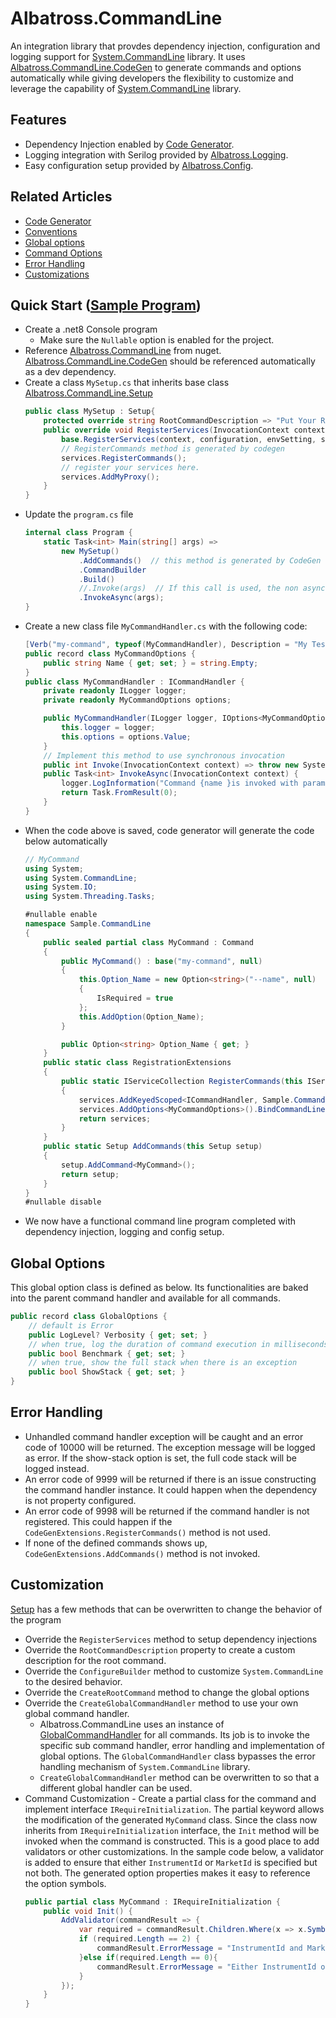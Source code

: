 # Albatross.CommandLine
An integration library that provdes dependency injection, configuration and logging support for [System.CommandLine](https://learn.microsoft.com/en-us/dotnet/standard/commandline/) library.  It uses [Albatross.CommandLine.CodeGen](../Albatross.CommandLine.CodeGen/) to generate commands and options automatically while giving developers the flexibility to customize and leverage the capability of [System.CommandLine](https://learn.microsoft.com/en-us/dotnet/standard/commandline/) library.

## Features
* Dependency Injection enabled by [Code Generator](../Albatross.CommandLine.CodeGen/).
* Logging integration with Serilog provided by [Albatross.Logging](../../logging/Albatross.Logging/).
* Easy configuration setup provided by [Albatross.Config](../../config/Albatross.Config/).

## Related Articles
* [Code Generator](../Albatross.CommandLine.CodeGen/README.md)
* [Conventions](../docs/conventions.md)
* [Global options](#global-options)
* [Command Options](../docs/command-options.md)
* [Error Handling](#error-handling)
* [Customizations](#customization)

## Quick Start ([Sample Program](../Sample.CommandLine/))
* Create a .net8 Console program
	* Make sure the `Nullable` option is enabled for the project.
* Reference [Albatross.CommandLine](https://www.nuget.org/packages/Albatross.CommandLine) from nuget.  [Albatross.CommandLine.CodeGen](https://www.nuget.org/packages/Albatross.CommandLine.CodeGen/) should be referenced automatically as a dev dependency.
* Create a class `MySetup.cs` that inherits base class [Albatross.CommandLine.Setup](./Setup.cs)
	```csharp
	public class MySetup : Setup{
		protected override string RootCommandDescription => "Put Your Root Command Description Here";
		public override void RegisterServices(InvocationContext context, IConfiguration configuration, EnvironmentSetting envSetting, IServiceCollection services) {
			base.RegisterServices(context, configuration, envSetting, services);
			// RegisterCommands method is generated by codegen
			services.RegisterCommands();
			// register your services here.
			services.AddMyProxy();
		}
	}
	```
* Update the `program.cs` file
	```csharp
	internal class Program {
		static Task<int> Main(string[] args) =>
			new MySetup()
				.AddCommands()	// this method is generated by CodeGen
				.CommandBuilder
				.Build()
				//.Invoke(args)  // If this call is used, the non async method of the command handler will be invoked
				.InvokeAsync(args);
	}
	```	
* Create a new class file `MyCommandHandler.cs` with the following code:
	```csharp
	[Verb("my-command", typeof(MyCommandHandler), Description = "My Test Command")]
	public record class MyCommandOptions {
		public string Name { get; set; } = string.Empty;
	}
	public class MyCommandHandler : ICommandHandler {
		private readonly ILogger logger;
		private readonly MyCommandOptions options;

		public MyCommandHandler(ILogger logger, IOptions<MyCommandOptions> options) {
			this.logger = logger;
			this.options = options.Value;
		}
		// Implement this method to use synchronous invocation
		public int Invoke(InvocationContext context) => throw new System.NotSupportedException();
		public Task<int> InvokeAsync(InvocationContext context) {
			logger.LogInformation("Command {name }is invoked with parameter of {param}", context.ParsedCommandName(), options.Name);
			return Task.FromResult(0);
		}
	}
	```
* When the code above is saved, code generator will generate the code below automatically
	```csharp
	// MyCommand
	using System;
	using System.CommandLine;
	using System.IO;
	using System.Threading.Tasks;

	#nullable enable
	namespace Sample.CommandLine
	{
		public sealed partial class MyCommand : Command
		{
			public MyCommand() : base("my-command", null)
			{
				this.Option_Name = new Option<string>("--name", null)
				{
					IsRequired = true
				};
				this.AddOption(Option_Name);
			}

			public Option<string> Option_Name { get; }
		}
		public static class RegistrationExtensions
		{
			public static IServiceCollection RegisterCommands(this IServiceCollection services)
			{
				services.AddKeyedScoped<ICommandHandler, Sample.CommandLine.MyCommandHandler>("my-command");
				services.AddOptions<MyCommandOptions>().BindCommandLine();
				return services;
			}
		}
		public static Setup AddCommands(this Setup setup)
		{
			setup.AddCommand<MyCommand>();
			return setup;
		}
	}
	#nullable disable
	```
* We now have a functional command line program completed with dependency injection, logging and config setup.

## Global Options
This global option class is defined as below.  Its functionalities are baked into the parent command handler and available for all commands.
```csharp
public record class GlobalOptions {
	// default is Error
	public LogLevel? Verbosity { get; set; }
	// when true, log the duration of command execution in milliseconds
	public bool Benchmark { get; set; }
	// when true, show the full stack when there is an exception
	public bool ShowStack { get; set; }
}
```

## Error Handling
* Unhandled command handler exception will be caught and an error code of 10000 will be returned.  The exception message will be logged as error.  If the show-stack option is set, the full code stack will be logged instead.
* An error code of 9999 will be returned if there is an issue constructing the command handler instance.  It could happen when the dependency is not property configured.  
* An error code of 9998 will be returned if the command handler is not registered.  This could happen if the `CodeGenExtensions.RegisterCommands()` method is not used.
* If none of the defined commands shows up, `CodeGenExtensions.AddCommands()` method is not invoked.

## Customization
[Setup](./Setup.cs) has a few methods that can be overwritten to change the behavior of the program
* Override the `RegisterServices` method to setup dependency injections
* Override the `RootCommandDescription` property to create a custom description for the root command.
* Override the `ConfigureBuilder` method to customize `System.CommandLine` to the desired behavior.
* Override the `CreateRootCommand` method to change the global options
* Override the `CreateGlobalCommandHandler` method to use your own global command handler.
	* Albatross.CommandLine uses an instance of [GlobalCommandHandler](./GlobalCommandHandler.cs) for all commands.  Its job is to invoke the specific sub command handler,  error handling and implementation of global options.  The `GlobalCommandHandler` class bypasses the error handling mechanism of `System.CommandLine` library.
	* `CreateGlobalCommandHandler` method can be overwritten to so that a different global handler can be used.
* Command Customization - Create a partial class for the command and implement interface `IRequireInitialization`.  The partial keyword allows the modification of the generated `MyCommand` class.  Since the class now inherits from `IRequireInitialization` interface, the `Init` method will be invoked when the command is constructed.  This is a good place to add validators or other customizations.  In the sample code below, a validator is added to ensure that either `InstrumentId` or `MarketId` is specified but not both.  The generated option properties makes it easy to reference the option symbols.
	```csharp
	public partial class MyCommand : IRequireInitialization {
		public void Init() {
			AddValidator(commandResult => {
				var required = commandResult.Children.Where(x => x.Symbol == this.Option_InstrumentId || x.Symbol == this.Option_MarketId).ToArray();
				if (required.Length == 2) {
					commandResult.ErrorMessage = "InstrumentId and MarketId cannot be used together.";
				}else if(required.Length == 0){
					commandResult.ErrorMessage = "Either InstrumentId or MarketId must be specified.";
				}
			});
		}
	}
	```
			